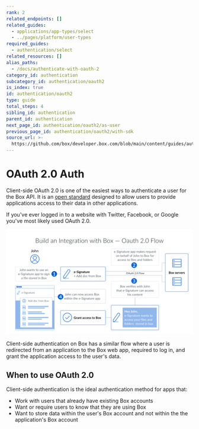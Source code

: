 ```yaml
---
rank: 2
related_endpoints: []
related_guides:
  - applications/app-types/select
  - ../pages/platform/user-types
required_guides:
  - authentication/select
related_resources: []
alias_paths:
  - /docs/authenticate-with-oauth-2
category_id: authentication
subcategory_id: authentication/oauth2
is_index: true
id: authentication/oauth2
type: guide
total_steps: 4
sibling_id: authentication
parent_id: authentication
next_page_id: authentication/oauth2/as-user
previous_page_id: authentication/oauth2/with-sdk
source_url: >-
  https://github.com/box/developer.box.com/blob/main/content/guides/authentication/oauth2/index.md
---
```

# OAuth 2.0 Auth

Client-side OAuth 2.0 is one of the easiest ways to authenticate a user for the
Box API. It is an [open standard](https://oauth.net/2/) designed to allow users
to provide applications access to their data in other applications.

If you've ever logged in to a website with Twitter, Facebook, or Google you've
most likely used OAuth 2.0.

![the OAuth 2.0 flow](./oauth2-flow.png)

Client-side authentication on Box has a similar flow where a user is redirected
from an application to the Box web app, required to log in, and grant the
application access to the user's data.

## When to use OAuth 2.0

Client-side authentication is the ideal authentication method for apps that:

- Work with users that already have existing Box accounts
- Want or require users to know that they are using Box
- Want to store data within the user's Box account and not within the the application's Box account